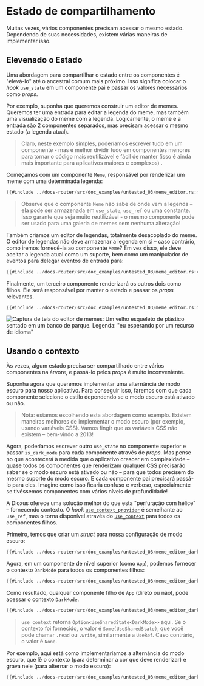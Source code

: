 # Estado de compartilhamento

Muitas vezes, vários componentes precisam acessar o mesmo estado. Dependendo de suas necessidades, existem várias maneiras de implementar isso.

## Elevenado o Estado

Uma abordagem para compartilhar o estado entre os componentes é "elevá-lo" até o ancestral comum mais próximo. Isso significa colocar o _hook_ `use_state` em um componente pai e passar os valores necessários como _props_.

Por exemplo, suponha que queremos construir um editor de memes. Queremos ter uma entrada para editar a legenda do meme, mas também uma visualização do meme com a legenda. Logicamente, o meme e a entrada são 2 componentes separados, mas precisam acessar o mesmo estado (a legenda atual).

> Claro, neste exemplo simples, poderíamos escrever tudo em um componente - mas é melhor dividir tudo em componentes menores para tornar o código mais reutilizável e fácil de manter (isso é ainda mais importante para aplicativos maiores e complexos) .

Começamos com um componente `Meme`, responsável por renderizar um meme com uma determinada legenda:

```rust
{{#include ../docs-router/src/doc_examples/untested_03/meme_editor.rs:meme_component}}
```

> Observe que o componente `Meme` não sabe de onde vem a legenda – ela pode ser armazenada em `use_state`, `use_ref` ou uma constante. Isso garante que seja muito reutilizável - o mesmo componente pode ser usado para uma galeria de memes sem nenhuma alteração!

Também criamos um editor de legendas, totalmente desacoplado do meme. O editor de legendas não deve armazenar a legenda em si – caso contrário, como iremos fornecê-la ao componente `Meme`? Em vez disso, ele deve aceitar a legenda atual como um suporte, bem como um manipulador de eventos para delegar eventos de entrada para:

```rust
{{#include ../docs-router/src/doc_examples/untested_03/meme_editor.rs:caption_editor}}
```

Finalmente, um terceiro componente renderizará os outros dois como filhos. Ele será responsável por manter o estado e passar os _props_ relevantes.

```rust
{{#include ../docs-router/src/doc_examples/untested_03/meme_editor.rs:meme_editor}}
```

![Captura de tela do editor de memes: Um velho esqueleto de plástico sentado em um banco de parque. Legenda: "eu esperando por um recurso de idioma"](/assets/blog/release-03/meme_editor_screenshot.png)

## Usando o contexto

Às vezes, algum estado precisa ser compartilhado entre vários componentes na árvore, e passá-lo pelos _props_ é muito inconveniente.

Suponha agora que queremos implementar uma alternância de modo escuro para nosso aplicativo. Para conseguir isso, faremos com que cada componente selecione o estilo dependendo se o modo escuro está ativado ou não.

> Nota: estamos escolhendo esta abordagem como exemplo. Existem maneiras melhores de implementar o modo escuro (por exemplo, usando variáveis ​​CSS). Vamos fingir que as variáveis ​​CSS não existem – bem-vindo a 2013!

Agora, poderíamos escrever outro `use_state` no componente superior e passar `is_dark_mode` para cada componente através de _props_. Mas pense no que acontecerá à medida que o aplicativo crescer em complexidade – quase todos os componentes que renderizam qualquer CSS precisarão saber se o modo escuro está ativado ou não – para que todos precisem do mesmo suporte do modo escuro. E cada componente pai precisará passá-lo para eles. Imagine como isso ficaria confuso e verboso, especialmente se tivéssemos componentes com vários níveis de profundidade!

A Dioxus oferece uma solução melhor do que esta "perfuração com hélice" – fornecendo contexto. O _hook_ [`use_context_provider`](https://docs.rs/dioxus-hooks/latest/dioxus_hooks/fn.use_context_provider.html) é semelhante ao `use_ref`, mas o torna disponível através do [`use_context`](https://docs.rs/dioxus-hooks/latest/dioxus_hooks/fn.use_context.html) para todos os componentes filhos.

Primeiro, temos que criar um _struct_ para nossa configuração de modo escuro:

```rust
{{#include ../docs-router/src/doc_examples/untested_03/meme_editor_dark_mode.rs:DarkMode_struct}}
```

Agora, em um componente de nível superior (como `App`), podemos fornecer o contexto `DarkMode` para todos os componentes filhos:

```rust
{{#include ../docs-router/src/doc_examples/untested_03/meme_editor_dark_mode.rs:context_provider}}
```

Como resultado, qualquer componente filho de `App` (direto ou não), pode acessar o contexto `DarkMode`.

```rust
{{#include ../docs-router/src/doc_examples/untested_03/meme_editor_dark_mode.rs:use_context}}
```

> `use_context` retorna `Option<UseSharedState<DarkMode>>` aqui. Se o contexto foi fornecido, o valor é `Some(UseSharedState)`, que você pode chamar `.read` ou `.write`, similarmente a `UseRef`. Caso contrário, o valor é `None`.

Por exemplo, aqui está como implementaríamos a alternância do modo escuro, que lê o contexto (para determinar a cor que deve renderizar) e grava nele (para alternar o modo escuro):

```rust
{{#include ../docs-router/src/doc_examples/untested_03/meme_editor_dark_mode.rs:toggle}}
```
